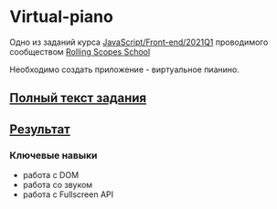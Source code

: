 # Virtual-piano

Одно из заданий курса [JavaScript/Front-end/2021Q1](https://rs.school/js/) проводимого сообществом [Rolling Scopes School](https://rs.school/)

Необходимо создать приложение - виртуальное пианино. 

## [Полный текст задания](./task.md)

## [Результат](https://avor0n.github.io/virtual-piano/)

### Ключевые навыки
- работа с DOM
- работа со звуком
- работа с Fullscreen API
